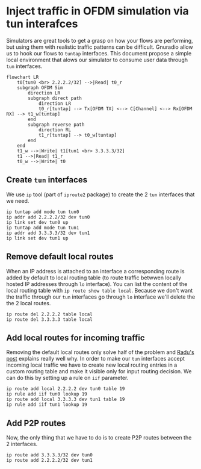 # Inject traffic in OFDM simulation via tun interafces

Simulators are great tools to get a grasp on how your flows are performing, but using them with realistic traffic patterns can be difficult. Gnuradio allow us to
hook our flows to `tuntap` interfaces. This document propose a simple local environment that alows our simulator to consume user data through `tun` interfaces.

```mermaid
flowchart LR
    t0[tun0 <br> 2.2.2.2/32] -->|Read| t0_r
    subgraph OFDM Sim
        direction LR
        subgraph direct path
            direction LR
            t0_r[tuntap] --> Tx[OFDM TX] <--> C[Channel] <--> Rx[OFDM RX] --> t1_w[tuntap]
        end
        subgraph reverse path
            direction RL
            t1_r[tuntap] --> t0_w[tuntap]
        end
    end
    t1_w -->|Write| t1[tun1 <br> 3.3.3.3/32]
    t1 -->|Read| t1_r
    t0_w -->|Write| t0
```

## Create `tun` interfaces

We use `ip` tool (part of `iproute2` package) to create the 2 `tun` interfaces that we need.

```
ip tuntap add mode tun tun0
ip addr add 2.2.2.2/32 dev tun0
ip link set dev tun0 up
ip tuntap add mode tun tun1
ip addr add 3.3.3.3/32 dev tun1
ip link set dev tun1 up
```

## Remove default local routes

When an IP address is attached to an interface a corresponding route is added by default to local routing table (to route traffic betwwen
locally hosted IP addresses through `lo` interface). You can list the content of the local routing table with `ip route show table local`.
Because we don't want the traffic through our `tun` interfaces go through `lo` interface we'll delete the the 2 local routes.

```
ip route del 2.2.2.2 table local
ip route del 3.3.3.3 table local
```

## Add local routes for incoming traffic

Removing the default local routes only solve half of the problem and [Radu's post](http://rrendec.mindbit.ro/post/tun-tap-tunnels/) explains really well why. In order to make our `tun` interfaces
accept incoming local traffic we have to create new local routing entries in a custom routing table and make it visible only for input routing decision.
We can do this by setting up a rule on `iif` parameter.

```
ip route add local 2.2.2.2 dev tun0 table 19
ip rule add iif tun0 lookup 19
ip route add local 3.3.3.3 dev tun1 table 19
ip rule add iif tun1 lookup 19
```

## Add P2P routes

Now, the only thing that we have to do is to create P2P routes between the 2 interfaces.

```
ip route add 3.3.3.3/32 dev tun0
ip route add 2.2.2.2/32 dev tun1
```